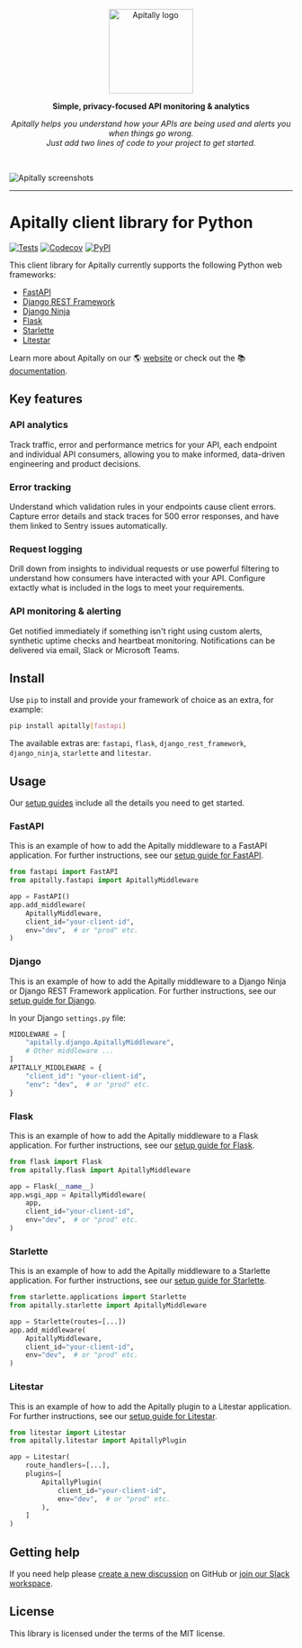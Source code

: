 <p align="center">
  <a href="https://apitally.io" target="_blank">
    <picture>
      <source media="(prefers-color-scheme: dark)" srcset="https://assets.apitally.io/logos/logo-vertical-dark.png">
      <source media="(prefers-color-scheme: light)" srcset="https://assets.apitally.io/logos/logo-vertical-light.png">
      <img alt="Apitally logo" src="https://assets.apitally.io/logos/logo-vertical-light.png" width="150">
    </picture>
  </a>
</p>

<p align="center"><b>Simple, privacy-focused API monitoring & analytics</b></p>

<p align="center"><i>Apitally helps you understand how your APIs are being used and alerts you when things go wrong.<br>Just add two lines of code to your project to get started.</i></p>
<br>

![Apitally screenshots](https://assets.apitally.io/screenshots/overview.png)

---

# Apitally client library for Python

[![Tests](https://github.com/apitally/apitally-py/actions/workflows/tests.yaml/badge.svg?event=push)](https://github.com/apitally/apitally-py/actions)
[![Codecov](https://codecov.io/gh/apitally/apitally-py/graph/badge.svg?token=UNLYBY4Y3V)](https://codecov.io/gh/apitally/apitally-py)
[![PyPI](https://img.shields.io/pypi/v/apitally?logo=pypi&logoColor=white&color=%23006dad)](https://pypi.org/project/apitally/)

This client library for Apitally currently supports the following Python web
frameworks:

- [FastAPI](https://docs.apitally.io/frameworks/fastapi)
- [Django REST Framework](https://docs.apitally.io/frameworks/django-rest-framework)
- [Django Ninja](https://docs.apitally.io/frameworks/django-ninja)
- [Flask](https://docs.apitally.io/frameworks/flask)
- [Starlette](https://docs.apitally.io/frameworks/starlette)
- [Litestar](https://docs.apitally.io/frameworks/litestar)

Learn more about Apitally on our 🌎 [website](https://apitally.io) or check out
the 📚 [documentation](https://docs.apitally.io).

## Key features

### API analytics

Track traffic, error and performance metrics for your API, each endpoint and individual API consumers, allowing you to make informed, data-driven engineering and product decisions.

### Error tracking

Understand which validation rules in your endpoints cause client errors. Capture error details and stack traces for 500 error responses, and have them linked to Sentry issues automatically.

### Request logging

Drill down from insights to individual requests or use powerful filtering to understand how consumers have interacted with your API. Configure extactly what is included in the logs to meet your requirements.

### API monitoring & alerting

Get notified immediately if something isn't right using custom alerts, synthetic uptime checks and heartbeat monitoring. Notifications can be delivered via email, Slack or Microsoft Teams.

## Install

Use `pip` to install and provide your framework of choice as an extra, for
example:

```bash
pip install apitally[fastapi]
```

The available extras are: `fastapi`, `flask`, `django_rest_framework`,
`django_ninja`, `starlette` and `litestar`.

## Usage

Our [setup guides](https://docs.apitally.io/quickstart) include all the details
you need to get started.

### FastAPI

This is an example of how to add the Apitally middleware to a FastAPI
application. For further instructions, see our
[setup guide for FastAPI](https://docs.apitally.io/frameworks/fastapi).

```python
from fastapi import FastAPI
from apitally.fastapi import ApitallyMiddleware

app = FastAPI()
app.add_middleware(
    ApitallyMiddleware,
    client_id="your-client-id",
    env="dev",  # or "prod" etc.
)
```

### Django

This is an example of how to add the Apitally middleware to a Django Ninja or
Django REST Framework application. For further instructions, see our
[setup guide for Django](https://docs.apitally.io/frameworks/django).

In your Django `settings.py` file:

```python
MIDDLEWARE = [
    "apitally.django.ApitallyMiddleware",
    # Other middleware ...
]
APITALLY_MIDDLEWARE = {
    "client_id": "your-client-id",
    "env": "dev",  # or "prod" etc.
}
```

### Flask

This is an example of how to add the Apitally middleware to a Flask application.
For further instructions, see our
[setup guide for Flask](https://docs.apitally.io/frameworks/flask).

```python
from flask import Flask
from apitally.flask import ApitallyMiddleware

app = Flask(__name__)
app.wsgi_app = ApitallyMiddleware(
    app,
    client_id="your-client-id",
    env="dev",  # or "prod" etc.
)
```

### Starlette

This is an example of how to add the Apitally middleware to a Starlette application.
For further instructions, see our
[setup guide for Starlette](https://docs.apitally.io/frameworks/starlette).

```python
from starlette.applications import Starlette
from apitally.starlette import ApitallyMiddleware

app = Starlette(routes=[...])
app.add_middleware(
    ApitallyMiddleware,
    client_id="your-client-id",
    env="dev",  # or "prod" etc.
)
```

### Litestar

This is an example of how to add the Apitally plugin to a Litestar application.
For further instructions, see our
[setup guide for Litestar](https://docs.apitally.io/frameworks/litestar).

```python
from litestar import Litestar
from apitally.litestar import ApitallyPlugin

app = Litestar(
    route_handlers=[...],
    plugins=[
        ApitallyPlugin(
            client_id="your-client-id",
            env="dev",  # or "prod" etc.
        ),
    ]
)
```

## Getting help

If you need help please
[create a new discussion](https://github.com/orgs/apitally/discussions/categories/q-a)
on GitHub or
[join our Slack workspace](https://join.slack.com/t/apitally-community/shared_invite/zt-2b3xxqhdu-9RMq2HyZbR79wtzNLoGHrg).

## License

This library is licensed under the terms of the MIT license.
